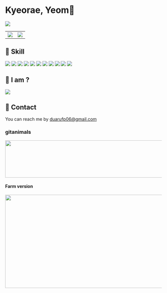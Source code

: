 # Kyeorae, Yeom👋
<a href="https://hits.seeyoufarm.com"><img src="https://hits.seeyoufarm.com/api/count/incr/badge.svg?url=https%3A%2F%2Fgithub.com%2Fyeomkyeorae&count_bg=%23EB910B&title_bg=%23555555&icon=&icon_color=%23E7E7E7&title=hits&edge_flat=false"/></a>

<table align='center'>
  <tr>
    <td>
      <img align='center' src="https://github-readme-stats.vercel.app/api/top-langs/?username=yeomkyeorae&langs_count=10&layout=compact&hide=html,jupyter%20notebook&theme=merko" />
    </td>
    <td>
      <img align='center' src="https://github-readme-stats.vercel.app/api?username=yeomkyeorae&show_icons=true&theme=merko" />
    </td>
  </tr>
</table>

## 💪 Skill
<p/>
  <img src="https://img.shields.io/badge/-Javascript-yellowgreen">
  <img src="https://img.shields.io/badge/-TypeScript-blue">
  <img src="https://img.shields.io/badge/-React.js-9cf">
  <img src="https://img.shields.io/badge/-Next.js-red">
  <img src="https://img.shields.io/badge/-HTML-grenn">
  <img src="https://img.shields.io/badge/-CSS-blueviolet">
  <img src="https://img.shields.io/badge/-Webpack-ff69b4">
  <img src="https://img.shields.io/badge/-Node.js-pink">
  <img src="https://img.shields.io/badge/-MariaDB-important">
  <img src="https://img.shields.io/badge/-Git-brightgreen">
  <img src="https://img.shields.io/badge/-Jira-informational">
</p>

## 🧐 I am ?
<a href="https://velog.io/@duarufp06" target="_blank">
  <img src="https://img.shields.io/badge/-Blog-success">
</a>

## 💬 Contact

You can reach me by duarufp06@gmail.com

### gitanimals
<a href="https://github.com/devxb/gitanimals">
  <img
    src="https://render.gitanimals.org/lines/yeomkyeorae"
    width="600"
    height="120"
  />
</a>

#### Farm version
<a href="https://github.com/devxb/gitanimals">
<img
  src="https://render.gitanimals.org/farms/yeomkyeorae"
  width="600"
  height="300"
/>
</a>
  
